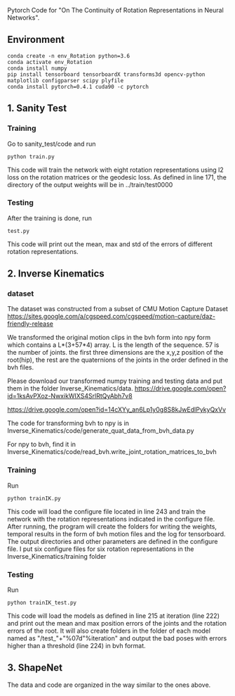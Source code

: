 Pytorch Code for "On The Continuity of Rotation Representations in Neural Networks".

## Environment

```
conda create -n env_Rotation python=3.6
conda activate env_Rotation
conda install numpy
pip install tensorboard tensorboardX transforms3d opencv-python matplotlib configparser scipy plyfile
conda install pytorch=0.4.1 cuda90 -c pytorch

```

## 1. Sanity Test

### Training
Go to sanity_test/code and run 

```
python train.py

```

This code will train the network with eight rotation representations using l2 loss on the rotation matrices or the geodesic loss. As defined in line 171, the directory of the output weights will be in ../train/test0000

### Testing
After the training is done, run 
```
test.py

```

This code will print out the mean, max and std of the errors of different rotation representations.


## 2. Inverse Kinematics

### dataset
The dataset was constructed from a subset of CMU Motion Capture Dataset https://sites.google.com/a/cgspeed.com/cgspeed/motion-capture/daz-friendly-release

We transformed the original motion clips in the bvh form into npy form which contains a L*(3+57*4) array. L is the length of the sequence. 57 is the number of joints. the first three dimensions are the x,y,z position of the root(hip), the rest are the quaternions of the joints in the order defined in the bvh files.

Please download our transformed numpy training and testing data and put them in the folder Inverse_Kinematics/data.
https://drive.google.com/open?id=1ksAvPXoz-NwxikWIXS4SrlRtQyAbh7v8

https://drive.google.com/open?id=14cXYy_an6Lp1y0g8S8kJwEdlPykyQxVv

The code for transforming bvh to npy is in Inverse_Kinematics/code/generate_quat_data_from_bvh_data.py

For npy to bvh, find it in Inverse_Kinematics/code/read_bvh.write_joint_rotation_matrices_to_bvh

### Training
Run 
```
python trainIK.py

```
This code will load the configure file located in line 243 and train the network with the rotation representations indicated in the configure file. After running, the program will create the folders for writing the weights, temporal results in the form of bvh motion files and the log for tensorboard. The output directories and other parameters are defined in the configure file. I put six configure files for six rotation representations in the Inverse_Kinematics/training folder


### Testing
Run 
```
python trainIK_test.py

```

This code will load the models as defined in line 215 at iteration (line 222) and print out the mean and max position errors of the joints and the rotation errors of the root. It will also create folders in the folder of each model named as "/test_"+"%07d"%iteration" and output the bad poses with errors higher than a threshold (line 224) in bvh format.


## 3. ShapeNet
The data and code are organized in the way similar to the ones above.
















